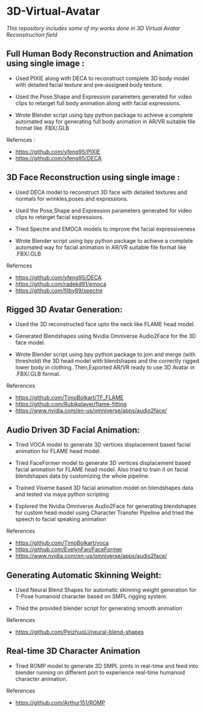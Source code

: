 # 3D-Virtual-Avatar
  *This repository includes some of my works done in 3D Virtual Avatar Reconstruction field*

## Full Human Body Reconstruction and Animation using single image :

+ Used PIXIE along with DECA to reconstruct complete 3D body model with detailed facial texture
  and pre-assigned body texture.

+ Used the Pose,Shape and Expression parameters generated for video clips to retarget full body animation along with facial expressions.

+ Wrote Blender script using bpy python package to achieve a complete automated way for generating full body animation
  in AR/VR suitable file format like .FBX/.GLB

Refernces :
+ https://github.com/yfeng95/PIXIE
+ https://github.com/yfeng95/DECA


## 3D Face Reconstruction using single image :

+ Used DECA model to reconstruct 3D face with detailed textures and normals for wrinkles,poses and expressions.

+ Used the Pose,Shape and Expression parameters generated for video clips to retarget facial expressions.

+ Tried Spectre and EMOCA models to improve the facial expressiveness

+ Wrote Blender script using bpy python package to achieve a complete automated way for facial animation
  in AR/VR suitable file format like .FBX/.GLB

Refernces
+ https://github.com/yfeng95/DECA
+ https://github.com/radekd91/emoca
+ https://github.com/filby89/spectre


## Rigged 3D Avatar Generation:

+ Used the 3D reconstructed face upto the neck like FLAME head model.

+ Generated Blendshapes using Nvidia Omniverse Audio2Face for the 3D face model.

+ Wrote Blender script using bpy python package to join and merge (with threshold) the 3D head model with blendshapes 
  and the correctly rigged lower body in clothing. Then,Exported AR/VR ready to use 3D Avatar in .FBX/.GLB format. 

References
+ https://github.com/TimoBolkart/TF_FLAME
+ https://github.com/Rubikplayer/flame-fitting
+ https://www.nvidia.com/en-us/omniverse/apps/audio2face/


## Audio Driven 3D Facial Animation:

+ Tried VOCA model to generate 3D vertices displacement based facial animation for FLAME head model.

+ Tried FaceFormer model to generate 3D vertices displacement based facial animation for FLAME head model.
  Also tried to train it on facial blendshapes data by customizing the whole pipeline.

+ Trained Viseme based 3D facial animation model on blendshapes data and tested via maya python scripting

+ Explored the Nvidia Omniverse Audio2Face for generating blendshapes for custom head model using
  Character Transfer Pipeline and tried the speech to facial speaking animation

References
+ https://github.com/TimoBolkart/voca
+ https://github.com/EvelynFan/FaceFormer
+ https://www.nvidia.com/en-us/omniverse/apps/audio2face/


## Generating Automatic Skinning Weight:

+ Used Neural Blend Shapes for automatic skinning weight generation for T-Pose humanoid character
  based on SMPL rigging system.

+ Tried the provided blender script for generating smooth animation

References
+ https://github.com/PeizhuoLi/neural-blend-shapes


## Real-time 3D Character Animation
+ Tried ROMP model to generate 3D SMPL joints in real-time and feed into blender running
  on different port to experience real-time humanoid character animation.

References
+ https://github.com/Arthur151/ROMP

